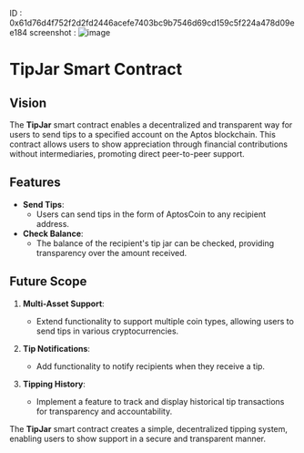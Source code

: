 ID : 0x61d76d4f752f2d2fd2446acefe7403bc9b7546d69cd159c5f224a478d09ee184
screenshot : ![image](https://github.com/user-attachments/assets/9e68b1f5-ecf4-4521-827a-edc2e621a61a)



# TipJar Smart Contract

## Vision

The **TipJar** smart contract enables a decentralized and transparent way for users to send tips to a specified account on the Aptos blockchain. This contract allows users to show appreciation through financial contributions without intermediaries, promoting direct peer-to-peer support.

## Features

- **Send Tips**:
  - Users can send tips in the form of AptosCoin to any recipient address.
- **Check Balance**:
  - The balance of the recipient's tip jar can be checked, providing transparency over the amount received.

## Future Scope

1. **Multi-Asset Support**:

   - Extend functionality to support multiple coin types, allowing users to send tips in various cryptocurrencies.

2. **Tip Notifications**:

   - Add functionality to notify recipients when they receive a tip.

3. **Tipping History**:
   - Implement a feature to track and display historical tip transactions for transparency and accountability.

The **TipJar** smart contract creates a simple, decentralized tipping system, enabling users to show support in a secure and transparent manner.
